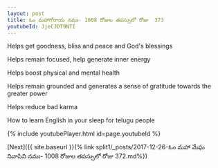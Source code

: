 ```yaml
---
layout: post
title: ఓం మహాగోరాయ నమః- 1008 రోజుల తపస్సులో రోజు  373
youtubeId: JjeCJDT9NTI
---
```

 
 
Helps get goodness, bliss and peace and God's blessings
 
Helps remain focused, help generate inner energy 
 
Helps boost physical and mental health 
 
Helps remain grounded and generates a sense of gratitude towards the greater power 
 
Helps reduce bad karma
 
How to learn English in your sleep for telugu people
 
 
 
 


{% include youtubePlayer.html id=page.youtubeId %}
 
[Next]({{ site.baseurl }}{% link split1/_posts/2017-12-26-ఓం మహా మేఘ నివాసిని నమః- 1008 రోజుల తపస్సులో రోజు  372.md%})
 
